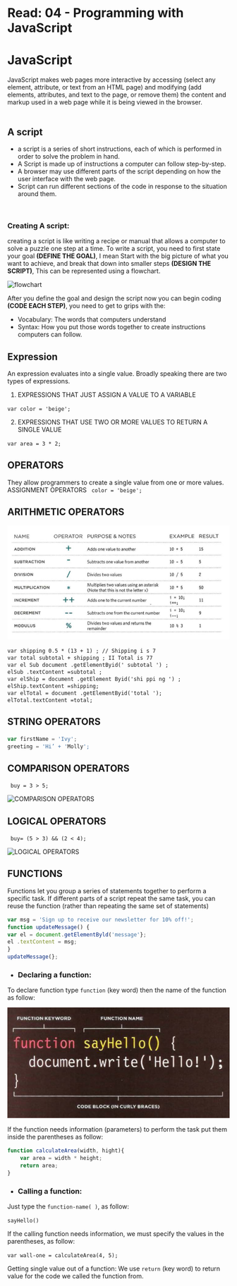 # Read: 04 - Programming with JavaScript

# JavaScript
JavaScript makes web pages more interactive by accessing (select any element, attribute, or text from an HTML page) and modifying (add elements, attributes, and text to the page, or remove them) the content and markup used in a web page while it is being viewed in the browser.
<br><br>

## A script
* a script is a series of short instructions, each of which is performed in order to solve the problem in hand.
* A Script is made up of instructions a computer can follow step-by-step.
* A browser may use different parts of the script depending on how the user interface with the web page.
* Script can run different sections of the code in response to the situation around them.

<br>

### Creating A script:
creating a script is like writing a recipe or manual that allows a computer to solve a puzzle one step at a time.
To write a script, you need to first
state your goal **(DEFINE THE GOAL)**, I mean Start with the big picture of what you want to achieve, and break that down into smaller steps **(DESIGN THE SCRIPT)**, This can be represented using a flowchart.

![flowchart](https://www.visual-paradigm.com/servlet/editor-content/tutorials/flowchart-tutorial/sites/7/2018/09/flowchart-example.png)

After you define the goal and design the script now you can begin coding **(CODE EACH STEP)**, you need to get to grips with the:

* Vocabulary: The words that computers understand
* Syntax: How you put those words together to create instructions computers can follow.

## Expression
An expression evaluates into a single value. Broadly speaking there are two types of expressions. 

1. EXPRESSIONS THAT JUST ASSIGN A VALUE TO A VARIABLE

` var color = 'beige'; `

2. EXPRESSIONS THAT USE TWO OR MORE VALUES TO RETURN A SINGLE VALUE

` var area = 3 * 2; `

## OPERATORS

They allow programmers to create a single value from one or more values. ASSIGNMENT OPERATORS
` color = 'beige';`

## ARITHMETIC OPERATORS

![ARITHMETIC OPERATORS](files/ARITHMETIC-OPERATORS.png)

```var subtotal (13 + 1) * 5;  // Subtotal is 70
var shipping 0.5 * (13 + 1) ; // Shipping i s 7
var total subtotal + shipping ; II Total is 77
var el Sub document .getElementByid(' subtotal ') ;
elSub .textContent =subtotal ;
var elShip = document .getElement Byid('shi ppi ng ') ;
elShip.textContent =shipping;
var elTotal = document .getElementByid('total ');
elTotal.textContent =total;
```


## STRING OPERATORS

```javaScript
var firstName = 'Ivy';
greeting = 'Hi’ + 'Molly';

```

## COMPARISON OPERATORS
` buy = 3 > 5;`

![COMPARISON OPERATORS](https://encrypted-tbn0.gstatic.com/images?q=tbn:ANd9GcSq7nV2T-vJuxROKIJAC5mCsXdN_DU536m5bw&usqp=CAU)

## LOGICAL OPERATORS
` buy= (5 > 3) && (2 < 4);`

![LOGICAL OPERATORS](https://encrypted-tbn0.gstatic.com/images?q=tbn:ANd9GcRyY6GhRabFpqn8-rxsqpx4rDCP2iqq04ftbQ&usqp=CAU)



## FUNCTIONS
Functions let you group a series of statements together to perform a
specific task. If different parts of a script repeat the same task, you can
reuse the function (rather than repeating the same set of statements)

```javascript
var msg = 'Sign up to receive our newsletter for 10% off!';
function updateMessage() {
var el = document.getElementByld('message'};
el .textContent = msg;
}
updateMessage(};
```

* ### Declaring a function:
To declare function type `function` (key word) then the name of the function as follow:

![Declaring-a-function-without-information](files/Declaring-a-function-without-information.png)

If the function needs information (parameters) to perform the task put them inside the parentheses as follow:


```javascript
function calculateArea(width, hight){
    var area = width * height;
    return area;
}
```

* ### Calling a function:
Just type the `function-name( )`, as follow:

`sayHello()`

If the calling function needs information, we must specify the values in the parentheses, as follow:

`var wall-one = calculateArea(4, 5);`


Getting single value out of a function:
We use `return` (key word) to return value for the code we called the function from.
